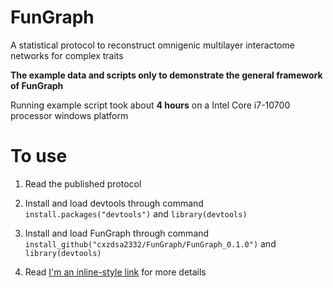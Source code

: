 # FunGraph

A statistical protocol to reconstruct omnigenic multilayer interactome networks for complex traits

**The example data and scripts only to demonstrate the general framework of FunGraph**

Running example script took about **4 hours** on a Intel Core i7-10700 processor windows platform

# To use

1. Read the published protocol

2. Install and load devtools through command `install.packages("devtools")` and `library(devtools)`

3. Install and load FunGraph through command `install_github("cxzdsa2332/FunGraph/FunGraph_0.1.0")` and `library(devtools)`

4. Read [I'm an inline-style link](https://www.google.com) for more details 
